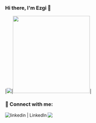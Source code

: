### Hi there, I'm Ezgi 👋




|<img src="https://github-readme-stats.vercel.app/api?username=ezgihareket&&show_icons=true&icon_color=805AD5&text_color=718096&bg_color=ffffff00&hide_title=false&include_all_commits=true&count_private=true&hide_border=false">|<img src="https://camo.githubusercontent.com/1dffb6a6ad27bc1d0ae25d7e699f69aab8f5352f241770daf62efc1b436c70df/68747470733a2f2f6d656469612e67697068792e636f6d2f6d656469612f6965796c397a6d436a4f3462347436716f592f67697068792e676966" width="250">|



### 📩 Connect with me:

[<img align="left" alt="linkedin | LinkedIn" src="https://img.shields.io/badge/linkedin-%230077B5.svg?style=for-the-badge&logo=linkedin&logoColor=white" />][linkedin]
[<img align="left" src="https://img.shields.io/badge/Gmail-D14836?style=for-the-badge&logo=gmail&logoColor=white" />][gmail]


<br />


[linkedin]: https://www.linkedin.com/in/ezgi-hareket-94b11215a/
[gmail]: mailto:ezgihareket@gmail.com
<br />

<!--
[<img align="left" height="24" width="24" src="https://cdn.jsdelivr.net/npm/simple-icons@v4/icons/gmail.svg" />][gmail]
<img src="https://github-readme-stats.vercel.app/api?username=ezgihareket&&show_icons=true&title_color=2d77dc&icon_color=2d77dc&text_color=2d77dc&bg_color=22272e&hide_border=false">

https://github-readme-stats.vercel.app/api?username=andrey-helldar&show_icons=true&icon_color=805AD5&text_color=718096&bg_color=ffffff00&hide_title=true&include_all_commits=true&count_private=true&hide_border=true

**ezgihareket/ezgihareket** is a ✨ _special_ ✨ repository because its `README.md` (this file) appears on your GitHub profile.

Here are some ideas to get you started:

- 🔭 I’m currently working on ...
- 🌱 I’m currently learning ...
- 👯 I’m looking to collaborate on ...
- 🤔 I’m looking for help with ...
- 💬 Ask me about ...
- 📫 How to reach me: ...
- 😄 Pronouns: ...
- ⚡ Fun fact: ...
-->
